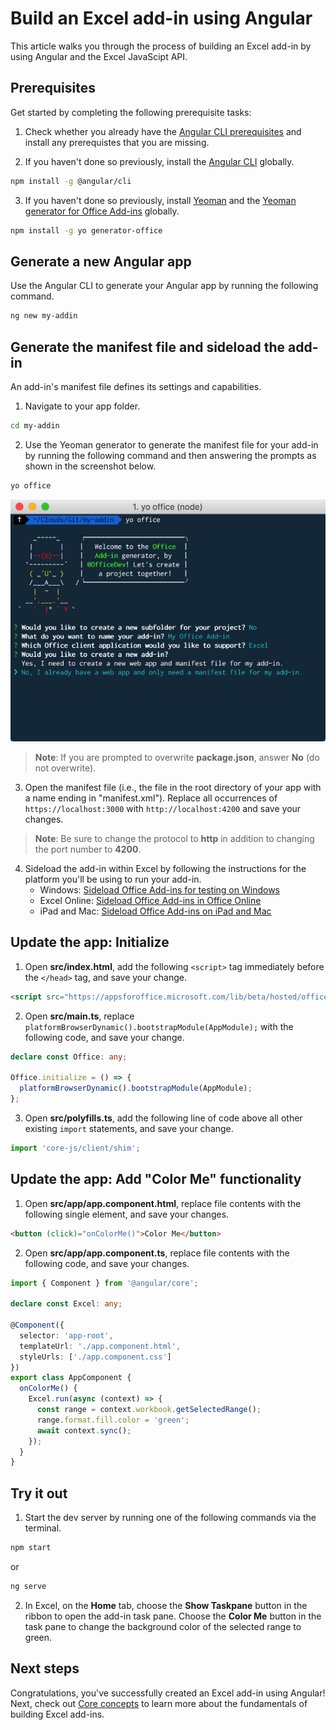 # Build an Excel add-in using Angular

This article walks you through the process of building an Excel add-in by using Angular and the Excel JavaScipt API.

## Prerequisites

Get started by completing the following prerequisite tasks:

1. Check whether you already have the [Angular CLI prerequisites](https://github.com/angular/angular-cli#prerequisites) and install any prerequistes that you are missing.

2. If you haven't done so previously, install the [Angular CLI](https://github.com/angular/angular-cli) globally. 
```bash
npm install -g @angular/cli
```

3. If you haven't done so previously, install [Yeoman](https://github.com/yeoman/yo) and the [Yeoman generator for Office Add-ins](https://github.com/OfficeDev/generator-office) globally.
```bash
npm install -g yo generator-office
```

## Generate a new Angular app

Use the Angular CLI to generate your Angular app by running the following command.

```bash
ng new my-addin
```

## Generate the manifest file and sideload the add-in

An add-in's manifest file defines its settings and capabilities.

1. Navigate to your app folder.
```bash
cd my-addin
```

2. Use the Yeoman generator to generate the manifest file for your add-in by running the following command and then answering the prompts as shown in the screenshot below.
```bash
yo office
```
![Yeoman generator](images/yo-office.png)
>**Note**: If you are prompted to overwrite **package.json**, answer **No** (do not overwrite).

3. Open the manifest file (i.e., the file in the root directory of your app with a name ending in "manifest.xml"). Replace all occurrences of `https://localhost:3000` with `http://localhost:4200` and save your changes.
>**Note**: Be sure to change the protocol to **http** in addition to changing the port number to **4200**.

4. Sideload the add-in within Excel by following the instructions for the platform you'll be using to run your add-in.
    - Windows: [Sideload Office Add-ins for testing on Windows](../testing/create-a-network-shared-folder-catalog-for-task-pane-and-content-add-ins.md)
    - Excel Online: [Sideload Office Add-ins in Office Online](../testing/sideload-office-add-ins-for-testing.md#sideload-an-office-add-in-on-office-online)
    - iPad and Mac: [Sideload Office Add-ins on iPad and Mac](../testing/sideload-an-office-add-in-on-ipad-and-mac.md)

## Update the app: Initialize

1. Open **src/index.html**, add the following `<script>` tag immediately before the `</head>` tag, and save your change.
```html
<script src="https://appsforoffice.microsoft.com/lib/beta/hosted/office.debug.js"></script>
```

2. Open **src/main.ts**, replace `platformBrowserDynamic().bootstrapModule(AppModule);` with the following code, and save your change. 

```typescript 
declare const Office: any;

Office.initialize = () => {
  platformBrowserDynamic().bootstrapModule(AppModule);
};
```

3. Open **src/polyfills.ts**, add the following line of code above all other existing `import` statements, and save your change.

```typescript
import 'core-js/client/shim';
```

## Update the app: Add "Color Me" functionality 

1. Open **src/app/app.component.html**, replace file contents with the following single element, and save your changes. 
```html
<button (click)="onColorMe()">Color Me</button>
```

2. Open **src/app/app.component.ts**, replace file contents with the following code, and save your changes. 

```typescript
import { Component } from '@angular/core';

declare const Excel: any;

@Component({
  selector: 'app-root',
  templateUrl: './app.component.html',
  styleUrls: ['./app.component.css']
})
export class AppComponent {
  onColorMe() {
    Excel.run(async (context) => {
      const range = context.workbook.getSelectedRange();
      range.format.fill.color = 'green';
      await context.sync();
    });
  }
}
```

## Try it out

1. Start the dev server by running one of the following commands via the terminal.
```bash
npm start
```
or
```bash
ng serve
```

2. In Excel, on the **Home** tab, choose the **Show Taskpane** button in the ribbon to open the add-in task pane. Choose the **Color Me** button in the task pane to change the background color of the selected range to green.

## Next steps

Congratulations, you've successfully created an Excel add-in using Angular! Next, check out [Core concepts](excel-add-ins-core-concepts.md?product=excel) to learn more about the fundamentals of building Excel add-ins.
